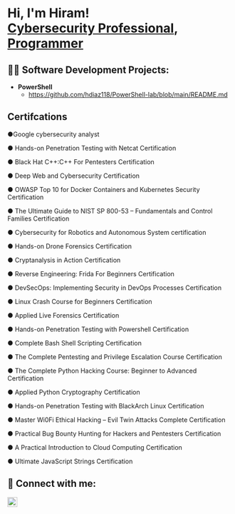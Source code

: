 <h1>Hi, I'm Hiram! <br/><a href="htt/">Cybersecurity Professional</a>, <a href="htt/">Programmer</a>

<h2>👨‍💻 Software Development Projects:</h2>

- <b>PowerShell</b>
  - https://github.com/hdiaz118/PowerShell-lab/blob/main/README.md

<h2> Certifcations</h2>

●Google cybersecurity analyst

●	Hands-on Penetration Testing with Netcat Certification

●	Black Hat C++:C++ For Pentesters Certification

●	Deep Web and Cybersecurity Certification

●	OWASP Top 10 for Docker Containers and Kubernetes Security Certification

●	The Ultimate Guide to NIST SP 800-53 – Fundamentals and Control Families Certification

●	Cybersecurity for Robotics and Autonomous System certification

●	Hands-on Drone Forensics Certification

●	Cryptanalysis in Action Certification

●	Reverse Engineering: Frida For Beginners Certification

●	DevSecOps: Implementing Security in DevOps Processes Certification

●	Linux Crash Course for Beginners Certification

●	Applied Live Forensics Certification

●	Hands-on Penetration Testing with Powershell Certification

●	Complete Bash Shell Scripting Certification

●	The Complete Pentesting and Privilege Escalation Course Certification

●	The Complete Python Hacking Course: Beginner to Advanced Certification

●	Applied Python Cryptography Certification

●	Hands-on Penetration Testing with BlackArch Linux Certification

●	Master Wi0Fi Ethical Hacking – Evil Twin Attacks Complete Certification

●	Practical Bug Bounty Hunting for Hackers and Pentesters Certification

●	A Practical Introduction to Cloud Computing Certification

●	Ultimate JavaScript Strings Certification
<h2> 🤳 Connect with me:</h2>

[<img align="left" alt="JoshMadakor | LinkedIn" width="22px" src="https://cdn.jsdelivr.net/npm/simple-icons@v3/icons/linkedin.svg" />][linkedin]

[linkedin]: https://www.linkedin.com/in/hiram-diaz-234117244/
